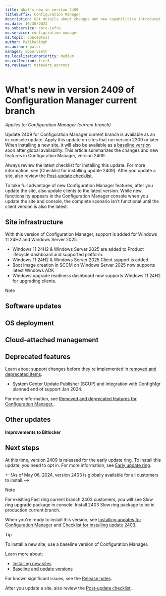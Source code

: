 ```yaml
---
title: What's new in version 2409
titleSuffix: Configuration Manager
description: Get details about changes and new capabilities introduced in version 2409 of Configuration Manager current branch.
ms.date: 10/30/2024
ms.subservice: core-infra
ms.service: configuration-manager
ms.topic: conceptual
author: PalikaSingh
ms.author: palsi
manager: apoorvseth
ms.localizationpriority: medium
ms.collection: tier3
ms.reviewer: mstewart,aaroncz 
---
```


# What's new in version 2409 of Configuration Manager current branch

*Applies to: Configuration Manager (current branch)*

Update 2409 for Configuration Manager current branch is available as an in-console update. Apply this update on sites that run version 2309 or later. When installing a new site, it will also be available as a [baseline version](../../servers/manage/updates.md#bkmk_note1) soon after global availability. This article summarizes the changes and new features in Configuration Manager, version 2409.
                                                                                                                                                                                                                                                                                                                          
Always review the latest checklist for installing this update. For more information, see [Checklist for installing update 2409]. After you update a site, also review the [Post-update checklist](../../servers/manage/checklist-for-installing-update-2403.md#post-update-checklist).

To take full advantage of new Configuration Manager features, after you update the site, also update clients to the latest version. While new functionality appears in the Configuration Manager console when you update the site and console, the complete scenario isn't functional until the client version is also the latest.

## Site infrastructure

With this version of Configuration Manager, support is added for Windows 11 24H2 and Windows Server 2025.
 - Windows 11 24H2 & Windows Server 2025 are added to Product lifecycle dashboard and supported platform.
 - Windows 11 24H2 & Windows Server 2025 Client support is added.
 - Boot image creation in SCCM on Windows Server 2025 now supports latest Windows ADK
 - Windows upgrade readiness dashboard now supports Windows 11 24H2 for upgrading clients.
   
>[!NOTE] 


## Software updates


## OS deployment

## Cloud-attached management

## Deprecated features

Learn about support changes before they're implemented in [removed and deprecated items](deprecated/removed-and-deprecated.md).

- System Center Update Publisher (SCUP) and integration with ConfigMgr planned end of support Jan 2024.

For more information, see [Removed and deprecated features for Configuration Manager.](deprecated/removed-and-deprecated-cmfeatures.md).

## Other updates

#### Improvements to Bitlocker


## Next steps
At this time, version 2409 is released for the early update ring. To install this update, you need to opt in. For more information, see [Early update ring](../../servers/manage/checklist-for-installing-update-2403.md#early-update-ring).

<--!As of May 06, 2024, version 2403 is globally available for all customers to install.-->
>[!NOTE] 
> For exisiting Fast ring current branch 2403 customers, you will see Slow ring upgrade package in console. Install 2403 Slow ring package to be in production current branch.

When you're ready to install this version, see [Installing updates for Configuration Manager](../../servers/manage/updates.md) and [Checklist for installing update 2403](../../servers/manage/checklist-for-installing-update-2403.md).

> [!TIP]
> To install a new site, use a baseline version of Configuration Manager.
>
> Learn more about:
>
> - [Installing new sites](../../servers/deploy/install/installing-sites.md)
> - [Baseline and update versions](../../servers/manage/updates.md#bkmk_Baselines)

For known significant issues, see the [Release notes](../../servers/deploy/install/release-notes.md).

After you update a site, also review the [Post-update checklist](../../servers/manage/checklist-for-installing-update-2403.md#post-update-checklist).
